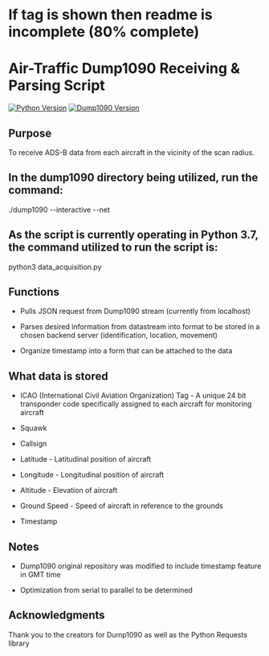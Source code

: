 # If tag is shown then readme is incomplete (80% complete)

Air-Traffic Dump1090 Receiving & Parsing Script
===
[![Python Version](https://img.shields.io/badge/Python-3.7-brightblue.svg)](https://python.org)
[![Dump1090 Version](https://img.shields.io/badge/Dump1090-black.svg)](https://github.com/antirez/dump1090)

Purpose
---

To receive ADS-B data from each aircraft in the vicinity of the scan radius.



In the dump1090 directory being utilized, run the command:
---

./dump1090 --interactive --net

As the script is currently operating in Python 3.7, the command utilized to run the script is:
---

python3 data_acquisition.py

Functions
---

* Pulls JSON request from Dump1090 stream (currently from localhost)

* Parses desired information from datastream into format to be stored in a chosen backend server (identification, location, movement)

* Organize timestamp into a form that can be attached to the data

What data is stored
---

* ICAO (International Civil Aviation Organization) Tag - A unique 24 bit transponder code specifically assigned to each aircraft for monitoring aircraft

* Squawk

* Callsign

* Latitude - Latitudinal position of aircraft

* Longitude - Longitudinal position of aircraft

* Altitude - Elevation of aircraft

* Ground Speed - Speed of aircraft in reference to the grounds 

* Timestamp

Notes
---

* Dump1090 original repository was modified to include timestamp feature in GMT time

* Optimization from serial to parallel to be determined



Acknowledgments
---
Thank you to the creators for Dump1090 as well as the Python Requests library

